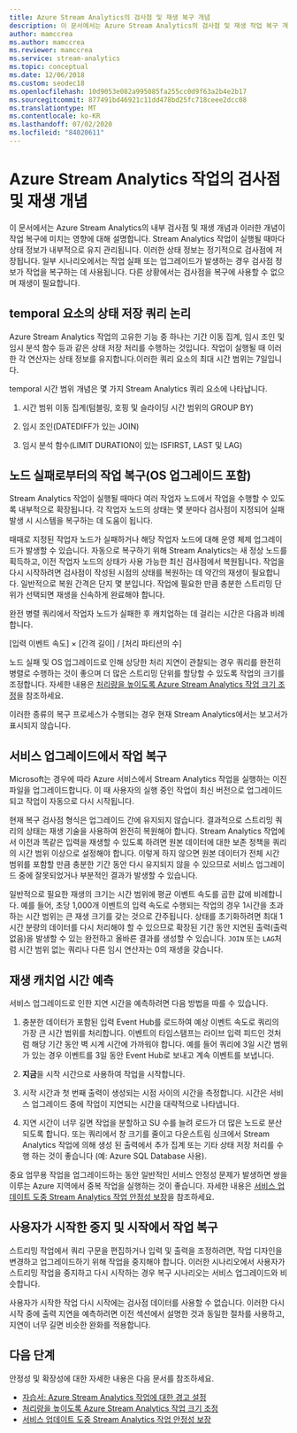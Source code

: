 ```yaml
---
title: Azure Stream Analytics의 검사점 및 재생 복구 개념
description: 이 문서에서는 Azure Stream Analytics의 검사점 및 재생 작업 복구 개념에 대해 설명합니다.
author: mamccrea
ms.author: mamccrea
ms.reviewer: mamccrea
ms.service: stream-analytics
ms.topic: conceptual
ms.date: 12/06/2018
ms.custom: seodec18
ms.openlocfilehash: 10d9053e082a995085fa255cc0d9f63a2b4e2b17
ms.sourcegitcommit: 877491bd46921c11dd478bd25fc718ceee2dcc08
ms.translationtype: MT
ms.contentlocale: ko-KR
ms.lasthandoff: 07/02/2020
ms.locfileid: "84020611"
---
```

# <a name="checkpoint-and-replay-concepts-in-azure-stream-analytics-jobs"></a>Azure Stream Analytics 작업의 검사점 및 재생 개념
이 문서에서는 Azure Stream Analytics의 내부 검사점 및 재생 개념과 이러한 개념이 작업 복구에 미치는 영향에 대해 설명합니다. Stream Analytics 작업이 실행될 때마다 상태 정보가 내부적으로 유지 관리됩니다. 이러한 상태 정보는 정기적으로 검사점에 저장됩니다. 일부 시나리오에서는 작업 실패 또는 업그레이드가 발생하는 경우 검사점 정보가 작업을 복구하는 데 사용됩니다. 다른 상황에서는 검사점을 복구에 사용할 수 없으며 재생이 필요합니다.

## <a name="stateful-query-logicin-temporal-elements"></a>temporal 요소의 상태 저장 쿼리 논리
Azure Stream Analytics 작업의 고유한 기능 중 하나는 기간 이동 집계, 임시 조인 및 임시 분석 함수 등과 같은 상태 저장 처리를 수행하는 것입니다. 작업이 실행될 때 이러한 각 연산자는 상태 정보를 유지합니다.이러한 쿼리 요소의 최대 시간 범위는 7일입니다. 

temporal 시간 범위 개념은 몇 가지 Stream Analytics 쿼리 요소에 나타납니다.
1. 시간 범위 이동 집계(텀블링, 호핑 및 슬라이딩 시간 범위의 GROUP BY)

2. 임시 조인(DATEDIFF가 있는 JOIN)

3. 임시 분석 함수(LIMIT DURATION이 있는 ISFIRST, LAST 및 LAG)


## <a name="job-recovery-from-node-failure-including-os-upgrade"></a>노드 실패로부터의 작업 복구(OS 업그레이드 포함)
Stream Analytics 작업이 실행될 때마다 여러 작업자 노드에서 작업을 수행할 수 있도록 내부적으로 확장됩니다. 각 작업자 노드의 상태는 몇 분마다 검사점이 지정되어 실패 발생 시 시스템을 복구하는 데 도움이 됩니다.

때때로 지정된 작업자 노드가 실패하거나 해당 작업자 노드에 대해 운영 체제 업그레이드가 발생할 수 있습니다. 자동으로 복구하기 위해 Stream Analytics는 새 정상 노드를 획득하고, 이전 작업자 노드의 상태가 사용 가능한 최신 검사점에서 복원됩니다. 작업을 다시 시작하려면 검사점이 작성된 시점의 상태를 복원하는 데 약간의 재생이 필요합니다. 일반적으로 복원 간격은 단지 몇 분입니다. 작업에 필요한 만큼 충분한 스트리밍 단위가 선택되면 재생을 신속하게 완료해야 합니다. 

완전 병렬 쿼리에서 작업자 노드가 실패한 후 캐치업하는 데 걸리는 시간은 다음과 비례합니다.

[입력 이벤트 속도] × [간격 길이] / [처리 파티션의 수]

노드 실패 및 OS 업그레이드로 인해 상당한 처리 지연이 관찰되는 경우 쿼리를 완전히 병렬로 수행하는 것이 좋으며 더 많은 스트리밍 단위를 할당할 수 있도록 작업의 크기를 조정합니다. 자세한 내용은 [처리량을 높이도록 Azure Stream Analytics 작업 크기 조정](stream-analytics-scale-jobs.md)을 참조하세요.

이러한 종류의 복구 프로세스가 수행되는 경우 현재 Stream Analytics에서는 보고서가 표시되지 않습니다.

## <a name="job-recovery-from-a-service-upgrade"></a>서비스 업그레이드에서 작업 복구 
Microsoft는 경우에 따라 Azure 서비스에서 Stream Analytics 작업을 실행하는 이진 파일을 업그레이드합니다. 이 때 사용자의 실행 중인 작업이 최신 버전으로 업그레이드되고 작업이 자동으로 다시 시작됩니다. 

현재 복구 검사점 형식은 업그레이드 간에 유지되지 않습니다. 결과적으로 스트리밍 쿼리의 상태는 재생 기술을 사용하여 완전히 복원해야 합니다. Stream Analytics 작업에서 이전과 똑같은 입력을 재생할 수 있도록 하려면 원본 데이터에 대한 보존 정책을 쿼리의 시간 범위 이상으로 설정해야 합니다. 이렇게 하지 않으면 원본 데이터가 전체 시간 범위를 포함할 만큼 충분한 기간 동안 다시 유지되지 않을 수 있으므로 서비스 업그레이드 중에 잘못되었거나 부분적인 결과가 발생할 수 있습니다.

일반적으로 필요한 재생의 크기는 시간 범위에 평균 이벤트 속도를 곱한 값에 비례합니다. 예를 들어, 초당 1,000개 이벤트의 입력 속도로 수행되는 작업의 경우 1시간을 초과하는 시간 범위는 큰 재생 크기를 갖는 것으로 간주됩니다. 상태를 초기화하려면 최대 1시간 분량의 데이터를 다시 처리해야 할 수 있으므로 확장된 기간 동안 지연된 출력(출력 없음)을 발생할 수 있는 완전하고 올바른 결과를 생성할 수 있습니다. `JOIN` 또는 `LAG`처럼 시간 범위 없는 쿼리나 다른 임시 연산자는 0의 재생을 갖습니다.

## <a name="estimate-replay-catch-up-time"></a>재생 캐치업 시간 예측
서비스 업그레이드로 인한 지연 시간을 예측하려면 다음 방법을 따를 수 있습니다.

1. 충분한 데이터가 포함된 입력 Event Hub를 로드하여 예상 이벤트 속도로 쿼리의 가장 큰 시간 범위를 처리합니다. 이벤트의 타임스탬프는 라이브 입력 피드인 것처럼 해당 기간 동안 벽 시계 시간에 가까워야 합니다. 예를 들어 쿼리에 3일 시간 범위가 있는 경우 이벤트를 3일 동안 Event Hub로 보내고 계속 이벤트를 보냅니다. 

2. **지금**을 시작 시간으로 사용하여 작업을 시작합니다. 

3. 시작 시간과 첫 번째 출력이 생성되는 시점 사이의 시간을 측정합니다. 시간은 서비스 업그레이드 중에 작업이 지연되는 시간을 대략적으로 나타냅니다.

4. 지연 시간이 너무 길면 작업을 분할하고 SU 수를 늘려 로드가 더 많은 노드로 분산되도록 합니다. 또는 쿼리에서 창 크기를 줄이고 다운스트림 싱크에서 Stream Analytics 작업에 의해 생성 된 출력에서 추가 집계 또는 기타 상태 저장 처리를 수행 하는 것이 좋습니다 (예: Azure SQL Database 사용).

중요 업무용 작업을 업그레이드하는 동안 일반적인 서비스 안정성 문제가 발생하면 쌍을 이루는 Azure 지역에서 중복 작업을 실행하는 것이 좋습니다. 자세한 내용은 [서비스 업데이트 도중 Stream Analytics 작업 안정성 보장](stream-analytics-job-reliability.md)을 참조하세요.

## <a name="job-recovery-from-a-user-initiated-stop-and-start"></a>사용자가 시작한 중지 및 시작에서 작업 복구
스트리밍 작업에서 쿼리 구문을 편집하거나 입력 및 출력을 조정하려면, 작업 디자인을 변경하고 업그레이드하기 위해 작업을 중지해야 합니다. 이러한 시나리오에서 사용자가 스트리밍 작업을 중지하고 다시 시작하는 경우 복구 시나리오는 서비스 업그레이드와 비슷합니다. 

사용자가 시작한 작업 다시 시작에는 검사점 데이터를 사용할 수 없습니다. 이러한 다시 시작 중에 출력 지연을 예측하려면 이전 섹션에서 설명한 것과 동일한 절차를 사용하고, 지연이 너무 길면 비슷한 완화를 적용합니다.

## <a name="next-steps"></a>다음 단계
안정성 및 확장성에 대한 자세한 내용은 다음 문서를 참조하세요.
- [자습서: Azure Stream Analytics 작업에 대한 경고 설정](stream-analytics-set-up-alerts.md)
- [처리량을 높이도록 Azure Stream Analytics 작업 크기 조정](stream-analytics-scale-jobs.md)
- [서비스 업데이트 도중 Stream Analytics 작업 안정성 보장](stream-analytics-job-reliability.md)
